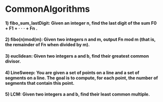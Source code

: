 # CommonAlgorithms


#### 1) fibo_sum_lastDigit: Given an integer n, find the last digit of the sum F0 + F1 + · · · + Fn .

#### 2) fibo(n)mod(m): Given two integers n and m, output Fn mod m (that is, the remainder of Fn when divided by m).

#### 3) euclidean: Given two integers a and b, find their greatest common divisor.

#### 4) LineSweep: You are given a set of points on a line and a set of segments on a line. The goal is to compute, for each point, the number of segments that contain this point.

#### 5) LCM: Given two integers a and b, find their least common multiple.
